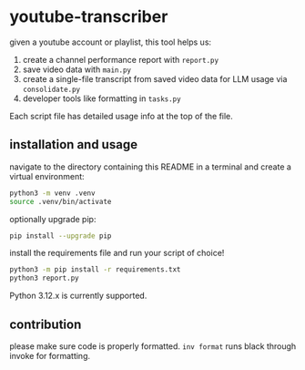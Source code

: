 # youtube-transcriber

given a youtube account or playlist, this tool helps us:

1. create a channel performance report with `report.py`
2. save video data with `main.py`
3. create a single-file transcript from saved video data for LLM usage via `consolidate.py`
4. developer tools like formatting in `tasks.py`

Each script file has detailed usage info at the top of the file.

## installation and usage

navigate to the directory containing this README in a terminal and create a virtual environment:

```bash
python3 -m venv .venv
source .venv/bin/activate
```

optionally upgrade pip:

```bash
pip install --upgrade pip
```

install the requirements file and run your script of choice!

```bash
python3 -m pip install -r requirements.txt
python3 report.py
```

Python 3.12.x is currently supported.

## contribution

please make sure code is properly formatted.
`inv format` runs black through invoke for formatting.

